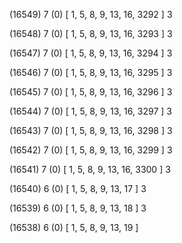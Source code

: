 (16549) 7 (0) [ 1, 5, 8, 9, 13, 16, 3292 ] 3 


(16548) 7 (0) [ 1, 5, 8, 9, 13, 16, 3293 ] 3 


(16547) 7 (0) [ 1, 5, 8, 9, 13, 16, 3294 ] 3 


(16546) 7 (0) [ 1, 5, 8, 9, 13, 16, 3295 ] 3 


(16545) 7 (0) [ 1, 5, 8, 9, 13, 16, 3296 ] 3 


(16544) 7 (0) [ 1, 5, 8, 9, 13, 16, 3297 ] 3 


(16543) 7 (0) [ 1, 5, 8, 9, 13, 16, 3298 ] 3 


(16542) 7 (0) [ 1, 5, 8, 9, 13, 16, 3299 ] 3 


(16541) 7 (0) [ 1, 5, 8, 9, 13, 16, 3300 ] 3 


(16540) 6 (0) [ 1, 5, 8, 9, 13, 17 ] 3 


(16539) 6 (0) [ 1, 5, 8, 9, 13, 18 ] 3 


(16538) 6 (0) [ 1, 5, 8, 9, 13, 19 ]  

